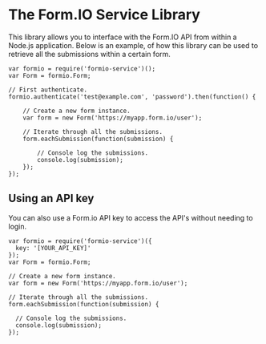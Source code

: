 The Form.IO Service Library
========================
This library allows you to interface with the Form.IO API from within a Node.js application. Below is an example,
of how this library can be used to retrieve all the submissions within a certain form.

```
var formio = require('formio-service')();
var Form = formio.Form;

// First authenticate.
formio.authenticate('test@example.com', 'password').then(function() {

    // Create a new form instance.
    var form = new Form('https://myapp.form.io/user');

    // Iterate through all the submissions.
    form.eachSubmission(function(submission) {

        // Console log the submissions.
        console.log(submission);
    });
});
```

Using an API key
----------------
You can also use a Form.io API key to access the API's without needing to login.

```
var formio = require('formio-service')({
  key: '[YOUR_API_KEY]'
});
var Form = formio.Form;

// Create a new form instance.
var form = new Form('https://myapp.form.io/user');

// Iterate through all the submissions.
form.eachSubmission(function(submission) {

  // Console log the submissions.
  console.log(submission);
});
```
